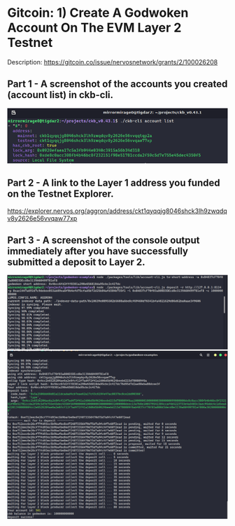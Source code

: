 # Gitcoin: 1) Create A Godwoken Account On The EVM Layer 2 Testnet

Description: https://gitcoin.co/issue/nervosnetwork/grants/2/100026208

## Part 1 - A screenshot of the accounts you created (account list) in ckb-cli.

![ckb_accounts ](https://github.com/mirrormirage0/nervos/blob/main/Hackathon-Task-1-DepositLayer2/task1-part1-accounts.png?raw=true)

## Part 2 - A link to the Layer 1 address you funded on the Testnet Explorer.

https://explorer.nervos.org/aggron/address/ckt1qyqqjg8046shck3lh9zwqdqv8y2626e56vvqaw77xp

## Part 3 - A screenshot of the console output immediately after you have successfully submitted a deposit to Layer 2.

![deposit_to_layer2 ](https://github.com/mirrormirage0/nervos/blob/main/Hackathon-Task-1-DepositLayer2/task1-part3-deposit1.png?raw=true)
![deposit_to_layer2 ](https://github.com/mirrormirage0/nervos/blob/main/Hackathon-Task-1-DepositLayer2/task1-part3-deposit2.png?raw=true)




